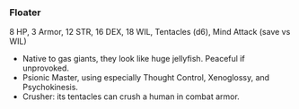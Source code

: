 ### Floater

8 HP, 3 Armor, 12 STR, 16 DEX, 18 WIL, Tentacles (d6), Mind Attack (save vs WIL)

- Native to gas giants, they look like huge jellyfish. Peaceful if unprovoked.
- Psionic Master, using especially Thought Control, Xenoglossy, and Psychokinesis.
- Crusher: its tentacles can crush a human in combat armor.

